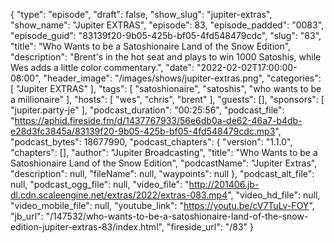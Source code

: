 {
  "type": "episode",
  "draft": false,
  "show_slug": "jupiter-extras",
  "show_name": "Jupiter EXTRAS",
  "episode": 83,
  "episode_padded": "0083",
  "episode_guid": "83139f20-9b05-425b-bf05-4fd548479cdc",
  "slug": "83",
  "title": "Who Wants to be a Satoshionaire Land of the Snow Edition",
  "description": "Brent's in the hot seat and plays to win 1000 Satoshis, while Wes adds a little color commentary.",
  "date": "2022-02-02T17:00:00-08:00",
  "header_image": "/images/shows/jupiter-extras.png",
  "categories": [
    "Jupiter EXTRAS"
  ],
  "tags": [
    "satoshionaire",
    "satoshis",
    "who wants to be a millionaire"
  ],
  "hosts": [
    "wes",
    "chris",
    "brent"
  ],
  "guests": [],
  "sponsors": [
    "jupiter.party-je"
  ],
  "podcast_duration": "00:25:56",
  "podcast_file": "https://aphid.fireside.fm/d/1437767933/56e6db0a-de62-46a7-b4db-e28d3fc3845a/83139f20-9b05-425b-bf05-4fd548479cdc.mp3",
  "podcast_bytes": 18677990,
  "podcast_chapters": {
    "version": "1.1.0",
    "chapters": [],
    "author": "Jupiter Broadcasting",
    "title": "Who Wants to be a Satoshionaire Land of the Snow Edition",
    "podcastName": "Jupiter Extras",
    "description": null,
    "fileName": null,
    "waypoints": null
  },
  "podcast_alt_file": null,
  "podcast_ogg_file": null,
  "video_file": "http://201406.jb-dl.cdn.scaleengine.net/extras/2022/extras-083.mp4",
  "video_hd_file": null,
  "video_mobile_file": null,
  "youtube_link": "https://youtu.be/cV7TuLv-FOY",
  "jb_url": "/147532/who-wants-to-be-a-satoshionaire-land-of-the-snow-edition-jupiter-extras-83/index.html",
  "fireside_url": "/83"
}

